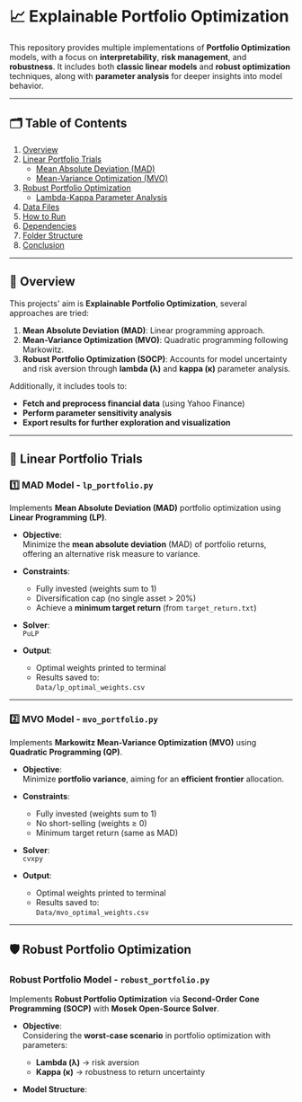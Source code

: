 # 📈 Explainable Portfolio Optimization

This repository provides multiple implementations of **Portfolio Optimization** models, with a focus on **interpretability**, **risk management**, and **robustness**. It includes both **classic linear models** and **robust optimization** techniques, along with **parameter analysis** for deeper insights into model behavior.

---

## 🗂️ Table of Contents
1. [Overview](#overview)
2. [Linear Portfolio Trials](#linear-portfolio-trials)
   - [Mean Absolute Deviation (MAD)](#1️⃣-mad-model---lp_portfoliopy)
   - [Mean-Variance Optimization (MVO)](#2️⃣-mvo-model---mvo_portfoliopy)
3. [Robust Portfolio Optimization](#robust-portfolio-optimization)
   - [Lambda-Kappa Parameter Analysis](#lambda-kappa-parameter-analysis)
4. [Data Files](#data-files)
5. [How to Run](#how-to-run)
6. [Dependencies](#dependencies)
7. [Folder Structure](#folder-structure)
8. [Conclusion](#conclusion)

---

## 📖 Overview

This projects' aim is **Explainable Portfolio Optimization**, several approaches are tried:
1. **Mean Absolute Deviation (MAD)**: Linear programming approach.
2. **Mean-Variance Optimization (MVO)**: Quadratic programming following Markowitz.
3. **Robust Portfolio Optimization (SOCP)**: Accounts for model uncertainty and risk aversion through **lambda (λ)** and **kappa (κ)** parameter analysis.

Additionally, it includes tools to:
- **Fetch and preprocess financial data** (using Yahoo Finance)
- **Perform parameter sensitivity analysis**  
- **Export results for further exploration and visualization**

---

## 💼 Linear Portfolio Trials

### 1️⃣ MAD Model - `lp_portfolio.py`
Implements **Mean Absolute Deviation (MAD)** portfolio optimization using **Linear Programming (LP)**.

- **Objective**:  
  Minimize the **mean absolute deviation** (MAD) of portfolio returns, offering an alternative risk measure to variance.
  
- **Constraints**:
  - Fully invested (weights sum to 1)
  - Diversification cap (no single asset > 20%)
  - Achieve a **minimum target return** (from `target_return.txt`)

- **Solver**:  
  `PuLP`

- **Output**:
  - Optimal weights printed to terminal
  - Results saved to:  
    `Data/lp_optimal_weights.csv`

---

### 2️⃣ MVO Model - `mvo_portfolio.py`
Implements **Markowitz Mean-Variance Optimization (MVO)** using **Quadratic Programming (QP)**.

- **Objective**:  
  Minimize **portfolio variance**, aiming for an **efficient frontier** allocation.

- **Constraints**:
  - Fully invested (weights sum to 1)
  - No short-selling (weights ≥ 0)
  - Minimum target return (same as MAD)

- **Solver**:  
  `cvxpy`

- **Output**:
  - Optimal weights printed to terminal  
  - Results saved to:  
    `Data/mvo_optimal_weights.csv`

---

## 🛡️ Robust Portfolio Optimization

### Robust Portfolio Model - `robust_portfolio.py`
Implements **Robust Portfolio Optimization** via **Second-Order Cone Programming (SOCP)** with **Mosek Open-Source Solver**.

- **Objective**:  
  Considering the **worst-case scenario** in portfolio optimization with parameters:
  - **Lambda (λ)** → risk aversion  
  - **Kappa (κ)** → robustness to return uncertainty  

- **Model Structure**:  
